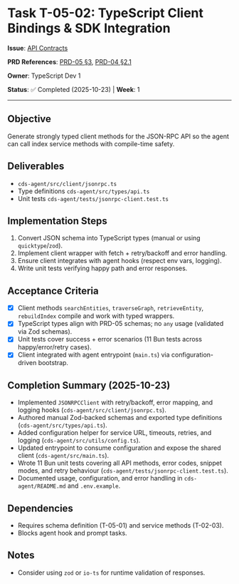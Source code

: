 # Task T-05-02: TypeScript Client Bindings & SDK Integration

**Issue**: [API Contracts](../../issues/04-0.1.0-mvp/05-api-contracts.md)

**PRD References**: [PRD-05 §3](../../prd/0.1.0-MVP-PRDs-v0/05-api-specifications.md), [PRD-04 §2.1](../../prd/0.1.0-MVP-PRDs-v0/04-cds-agent-integration.md)

**Owner**: TypeScript Dev 1

**Status**: ✅ Completed (2025-10-23) | **Week**: 1

---

## Objective

Generate strongly typed client methods for the JSON-RPC API so the agent can call index service methods with compile-time safety.

## Deliverables

- `cds-agent/src/client/jsonrpc.ts`
- Type definitions `cds-agent/src/types/api.ts`
- Unit tests `cds-agent/tests/jsonrpc-client.test.ts`

## Implementation Steps

1. Convert JSON schema into TypeScript types (manual or using `quicktype`/`zod`).
2. Implement client wrapper with fetch + retry/backoff and error handling.
3. Ensure client integrates with agent hooks (respect env vars, logging).
4. Write unit tests verifying happy path and error responses.

## Acceptance Criteria

- [x] Client methods `searchEntities`, `traverseGraph`, `retrieveEntity`, `rebuildIndex` compile and work with typed wrappers.
- [x] TypeScript types align with PRD-05 schemas; no `any` usage (validated via Zod schemas).
- [x] Unit tests cover success + error scenarios (11 Bun tests across happy/error/retry cases).
- [x] Client integrated with agent entrypoint (`main.ts`) via configuration-driven bootstrap.

## Completion Summary (2025-10-23)

- Implemented `JSONRPCClient` with retry/backoff, error mapping, and logging hooks (`cds-agent/src/client/jsonrpc.ts`).
- Authored manual Zod-backed schemas and exported type definitions (`cds-agent/src/types/api.ts`).
- Added configuration helper for service URL, timeouts, retries, and logging (`cds-agent/src/utils/config.ts`).
- Updated entrypoint to consume configuration and expose the shared client (`cds-agent/src/main.ts`).
- Wrote 11 Bun unit tests covering all API methods, error codes, snippet modes, and retry behaviour (`cds-agent/tests/jsonrpc-client.test.ts`).
- Documented usage, configuration, and error handling in `cds-agent/README.md` and `.env.example`.

## Dependencies

- Requires schema definition (T-05-01) and service methods (T-02-03).
- Blocks agent hook and prompt tasks.

## Notes

- Consider using `zod` or `io-ts` for runtime validation of responses.
